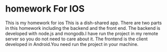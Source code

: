 # homework For IOS
This is my homework for ios
This is a dish-shared app.
There are two parts in this homework including the backend and the front end.
The backend is developed with node.js and mongodb.I have run the project in my remote server so you do not need to care about it.
The frontend is the client developed in Android.You need run the project in your machine.
